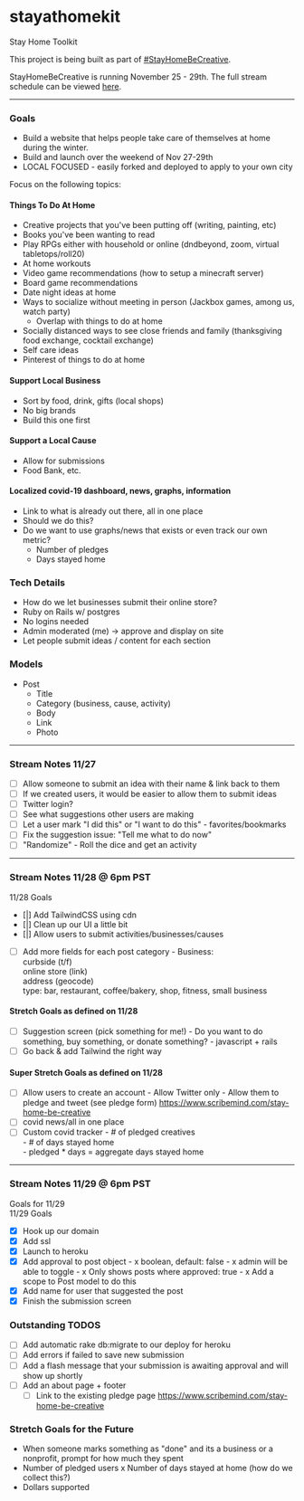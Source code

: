 # stayathomekit
Stay Home Toolkit

This project is being built as part of [#StayHomeBeCreative](https://www.scribemind.com/stay-home-be-creative).

StayHomeBeCreative is running November 25 - 29th. The full stream schedule can be viewed [here](https://docs.google.com/spreadsheets/d/1xPZmO0Ff71xHQ_Jxx2klOeSwabqXcYGziDUNhbtriQ4/edit#gid=1289640734).

***
### Goals
- Build a website that helps people take care of themselves at home during the winter.
- Build and launch over the weekend of Nov 27-29th
- LOCAL FOCUSED - easily forked and deployed to apply to your own city

Focus on the following topics:

#### Things To Do At Home
- Creative projects that you've been putting off (writing, painting, etc)
- Books you've been wanting to read
- Play RPGs either with household or online (dndbeyond, zoom, virtual tabletops/roll20)
- At home workouts
- Video game recommendations (how to setup a minecraft server)
- Board game recommendations
- Date night ideas at home
- Ways to socialize without meeting in person (Jackbox games, among us, watch party)
  - Overlap with things to do at home
- Socially distanced ways to see close friends and family (thanksgiving food exchange, cocktail exchange)
- Self care ideas
- Pinterest of things to do at home

#### Support Local Business
- Sort by food, drink, gifts (local shops)
- No big brands
- Build this one first

#### Support a Local Cause
- Allow for submissions
- Food Bank, etc.

#### Localized covid-19 dashboard, news, graphs, information
- Link to what is already out there, all in one place
- Should we do this?
- Do we want to use graphs/news that exists or even track our own metric?
  - Number of pledges
  - Days stayed home


### Tech Details
- How do we let businesses submit their online store?
- Ruby on Rails w/ postgres
- No logins needed
- Admin moderated (me) -> approve and display on site
- Let people submit ideas / content for each section

### Models
- Post
  - Title
  - Category (business, cause, activity)
  - Body
  - Link
  - Photo


***

### Stream Notes 11/27

- [ ] Allow someone to submit an idea with their name & link back to them
- [ ] If we created users, it would be easier to allow them to submit ideas
- [ ] Twitter login?
- [ ] See what suggestions other users are making
- [ ] Let a user mark "I did this" or "I want to do this" - favorites/bookmarks
- [ ] Fix the suggestion issue: "Tell me what to do now"
- [ ] "Randomize" - Roll the dice and get an activity

***

### Stream Notes 11/28 @ 6pm PST

11/28 Goals  
- [|] Add TailwindCSS using cdn
- [|] Clean up our UI a little bit
- [|] Allow users to submit activities/businesses/causes
- [ ] Add more fields for each post category
      - Business:   
        curbside (t/f)  
        online store (link)  
        address (geocode)  
        type: bar, restaurant, coffee/bakery, shop, fitness, small business  


#### Stretch Goals as defined on 11/28
- [ ] Suggestion screen (pick something for me!)
      - Do you want to do something, buy something, or donate something?
      - javascript + rails
- [ ] Go back & add Tailwind the right way

#### Super Stretch Goals as defined on 11/28
- [ ] Allow users to create an account
      - Allow Twitter only
      - Allow them to pledge and tweet (see pledge form)
      https://www.scribemind.com/stay-home-be-creative
- [ ] covid news/all in one place
- [ ] Custom covid tracker
      - # of pledged creatives  
      - # of days stayed home  
      - pledged * days = aggregate days stayed home  

***

### Stream Notes 11/29 @ 6pm PST
Goals for 11/29  
11/29 Goals
- [x] Hook up our domain
- [x] Add ssl
- [x] Launch to heroku
- [x] Add approval to post object
      - x boolean, default: false
      - x admin will be able to toggle
      - x Only shows posts where approved: true
      - x Add a scope to Post model to do this
- [x] Add name for user that suggested the post
- [x] Finish the submission screen

### Outstanding TODOS
- [ ] Add automatic rake db:migrate to our deploy for heroku
- [ ] Add errors if failed to save new submission
- [ ] Add a flash message that your submission is awaiting approval and will show up shortly
- [ ] Add an about page + footer
    - [ ] Link to the existing pledge page https://www.scribemind.com/stay-home-be-creative

### Stretch Goals for the Future
- When someone marks something as "done" and its a business or a nonprofit, prompt for how much they spent
- Number of pledged users x Number of days stayed at home (how do we collect this?)
- Dollars supported
